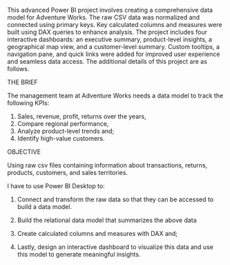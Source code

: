 This advanced Power BI project involves creating a comprehensive data model for Adventure Works. The raw CSV data was normalized and connected using primary keys. Key calculated columns and measures were built using DAX queries to enhance analysis. The project includes four interactive dashboards: an executive summary, product-level insights, a geographical map view, and a customer-level summary. Custom tooltips, a navigation pane, and quick links were added for improved user experience and seamless data access. The additional details of this project are as follows.



THE BRIEF

The management team at Adventure Works needs a data model to track the following KPIs: 
1. Sales, revenue, profit, returns over the years,
2. Compare regional performance,
3. Analyze product-level trends and;
4. Identify high-value customers.

OBJECTIVE

Using raw csv files containing information about transactions, returns, products, customers, and sales territories.

I have to use Power BI Desktop to:

1. Connect and transform the raw data so that they can be accessed to build a data model.

2. Build the relational data model that summarizes the above data 

3. Create calculated columns and measures with DAX and;

4. Lastly, design an interactive dashboard to visualize this data and use this model to generate meaningful insights.




